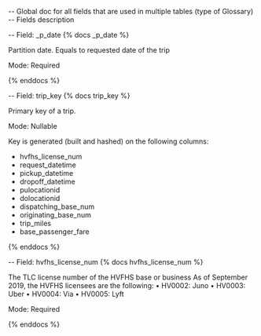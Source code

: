 -- Global doc for all fields that are used in multiple tables (type of Glossary)
-- Fields description

-- Field: _p_date
{% docs _p_date %}

Partition date. Equals to requested date of the trip

Mode: Required


{% enddocs %}


-- Field: trip_key
{% docs trip_key %}

Primary key of a trip.

Mode: Nullable

Key is generated (built and hashed) on the following columns:
- hvfhs_license_num
- request_datetime
- pickup_datetime
- dropoff_datetime
- pulocationid
- dolocationid
- dispatching_base_num
- originating_base_num
- trip_miles
- base_passenger_fare

{% enddocs %}


-- Field: hvfhs_license_num
{% docs hvfhs_license_num %}

The TLC license number of the HVFHS base or business
As of September 2019, the HVFHS licensees are the following:
• HV0002: Juno
• HV0003: Uber
• HV0004: Via
• HV0005: Lyft

Mode: Required


{% enddocs %}